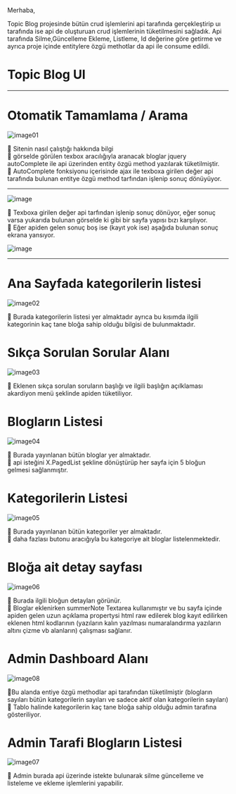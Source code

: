 Merhaba,

Topic Blog projesinde bütün crud işlemlerini api tarafında gerçekleştirip uı tarafında ise api de oluşturuan crud işlemlerinin tüketilmesini sağladık.
Api tarafında Silme,Güncelleme Ekleme, Listleme, Id değerine göre getirme ve ayrıca proje içinde entitylere özgü methotlar da api ile consume edildi.

<h1>Topic Blog UI</h1>
<hr>
<h1>Otomatik Tamamlama / Arama </h1>

![image01](https://github.com/Sinantosun/MyAcademyTopic/assets/145317724/29e5e219-ec8b-4446-b018-40c2cd748a7b)

📌 Sitenin nasıl çalıştığı hakkında bilgi<br>
📌 görselde görülen texbox aracılığıyla aranacak bloglar jquery autoComplete ile api üzerinden entity özgü method yazılarak tüketilmiştir.<br>
📌 AutoComplete fonksiyonu içerisinde ajax ile texboxa girilen değer api tarafında bulunan entitye özgü method tarfından işlenip sonuç dönüyüyor.<br>

<hr>

![image](https://github.com/Sinantosun/MyAcademyTopic/assets/145317724/32d67ec0-1bde-49bc-b580-8bd10713262e)

📌 Texboxa girilen değer api tarfından işlenip sonuç dönüyor, eğer sonuç varsa yukarıda bulunan görselde ki gibi bir sayfa yapısı bızı karşılıyor.<br>
📌 Eğer apiden gelen sonuç boş ise (kayıt yok ise) aşağıda bulunan sonuç ekrana yansıyor.<br>

![image](https://github.com/Sinantosun/MyAcademyTopic/assets/145317724/1a79d578-e618-48c3-84c2-bb3ab685510d)

<hr>

<h1>Ana Sayfada kategorilerin listesi</h1>

![image02](https://github.com/Sinantosun/MyAcademyTopic/assets/145317724/df048f80-2bae-43c2-b816-cecd89d85d1c)

📌 Burada kategorilerin listesi yer almaktadır ayrıca bu kısımda ilgili kategorinin kaç tane bloğa sahip olduğu bilgisi de bulunmaktadır.

<h1>Sıkça Sorulan Sorular Alanı</h1>

![image03](https://github.com/Sinantosun/MyAcademyTopic/assets/145317724/516a508f-8cee-4a16-a8ee-8a34a0cf9de9)

📌 Eklenen sıkça sorulan soruların başlığı ve ilgili başlığın açılklaması akardiyon menü şeklinde apiden tüketiliyor.

<h1>Blogların Listesi</h1>

![image04](https://github.com/Sinantosun/MyAcademyTopic/assets/145317724/0fd6fc97-66e1-40c6-899f-3b1169723798)

📌 Burada yayınlanan bütün bloglar yer almaktadır. <br>
📌 api isteğini X.PagedList şekline dönüştürüp her sayfa için 5 bloğun gelmesi sağlanmıştır. <br>

<h1>Kategorilerin Listesi</h1>

![image05](https://github.com/Sinantosun/MyAcademyTopic/assets/145317724/11e0e4b5-482a-4f88-8203-d1ac0222b48b)

📌 Burada yayınlanan bütün kategoriler yer almaktadır. <br>
📌 daha fazlası butonu aracığıyla bu kategoriye ait bloglar listelenmektedir.

<h1>Bloğa ait detay sayfası</h1>

![image06](https://github.com/Sinantosun/MyAcademyTopic/assets/145317724/6f32bdc2-8d7f-44f7-a924-e5032e0bdabb)

📌 Burada ilgili bloğun detayları görünür. <br>
📌 Bloglar eklenirken summerNote Textarea kullanımıştır ve bu sayfa içinde apiden gelen uzun açıklama propertysi html raw edilerek blog kayıt edilirken eklenen html kodlarının (yazıların kalın yazılması numaralandırma yazıların altını çizme vb alanların) çalışması sağlanır.

<h1>Admin Dashboard Alanı</h1>

![image08](https://github.com/Sinantosun/MyAcademyTopic/assets/145317724/0a99dd93-8049-418e-a84f-2ddde1e012de)

📌Bu alanda entiye özgü methodlar api tarafından tüketilmiştir (blogların sayıları bütün kategorilerin sayıları ve sadece aktif olan kategorilerin sayıları) <br>
📌 Tablo halinde kategorilerin kaç tane bloğa sahip olduğu admin tarafına gösteriliyor.

<h1>Admin Tarafi Blogların Listesi</h1>

![image07](https://github.com/Sinantosun/MyAcademyTopic/assets/145317724/a2e65efc-e9e4-45ff-bf4b-2c3412cad240)

📌 Admin burada api üzerinde istekte bulunarak silme güncelleme ve listeleme ve ekleme işlemlerini yapabilir.






